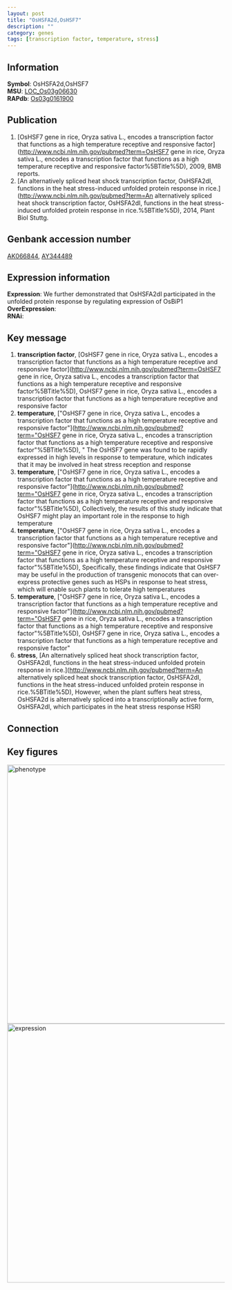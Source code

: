 ```yaml
---
layout: post
title: "OsHSFA2d,OsHSF7"
description: ""
category: genes
tags: [transcription factor, temperature, stress]
---
```


## Information
__Symbol__: OsHSFA2d,OsHSF7  
__MSU__: [LOC_Os03g06630](http://rice.plantbiology.msu.edu/cgi-bin/ORF_infopage.cgi?orf=LOC_Os03g06630)  
__RAPdb__: [Os03g0161900](http://rapdb.dna.affrc.go.jp/viewer/gbrowse_details/irgsp1?name=Os03g0161900)  

## Publication
1. [OsHSF7 gene in rice, Oryza sativa L., encodes a transcription factor that functions as a high temperature receptive and responsive factor](http://www.ncbi.nlm.nih.gov/pubmed?term=OsHSF7 gene in rice, Oryza sativa L., encodes a transcription factor that functions as a high temperature receptive and responsive factor%5BTitle%5D), 2009, BMB reports.
2. [An alternatively spliced heat shock transcription factor, OsHSFA2dI, functions in the heat stress-induced unfolded protein response in rice.](http://www.ncbi.nlm.nih.gov/pubmed?term=An alternatively spliced heat shock transcription factor, OsHSFA2dI, functions in the heat stress-induced unfolded protein response in rice.%5BTitle%5D), 2014, Plant Biol Stuttg.

## Genbank accession number
[AK066844](http://www.ncbi.nlm.nih.gov/nuccore/AK066844), [AY344489](http://www.ncbi.nlm.nih.gov/nuccore/AY344489)  

## Expression information
__Expression__: We further demonstrated that OsHSFA2dI participated in the unfolded protein response by regulating expression of OsBiP1  
__OverExpression__:  
__RNAi__:  

## Key message
1. __transcription factor__, [OsHSF7 gene in rice, Oryza sativa L., encodes a transcription factor that functions as a high temperature receptive and responsive factor](http://www.ncbi.nlm.nih.gov/pubmed?term=OsHSF7 gene in rice, Oryza sativa L., encodes a transcription factor that functions as a high temperature receptive and responsive factor%5BTitle%5D), OsHSF7 gene in rice, Oryza sativa L., encodes a transcription factor that functions as a high temperature receptive and responsive factor
2. __temperature__, ["OsHSF7 gene in rice, Oryza sativa L., encodes a transcription factor that functions as a high temperature receptive and responsive factor"](http://www.ncbi.nlm.nih.gov/pubmed?term="OsHSF7 gene in rice, Oryza sativa L., encodes a transcription factor that functions as a high temperature receptive and responsive factor"%5BTitle%5D), " The OsHSF7 gene was found to be rapidly expressed in high levels in response to temperature, which indicates that it may be involved in heat stress reception and response
3. __temperature__, ["OsHSF7 gene in rice, Oryza sativa L., encodes a transcription factor that functions as a high temperature receptive and responsive factor"](http://www.ncbi.nlm.nih.gov/pubmed?term="OsHSF7 gene in rice, Oryza sativa L., encodes a transcription factor that functions as a high temperature receptive and responsive factor"%5BTitle%5D),  Collectively, the results of this study indicate that OsHSF7 might play an important role in the response to high temperature
4. __temperature__, ["OsHSF7 gene in rice, Oryza sativa L., encodes a transcription factor that functions as a high temperature receptive and responsive factor"](http://www.ncbi.nlm.nih.gov/pubmed?term="OsHSF7 gene in rice, Oryza sativa L., encodes a transcription factor that functions as a high temperature receptive and responsive factor"%5BTitle%5D),  Specifically, these findings indicate that OsHSF7 may be useful in the production of transgenic monocots that can over-express protective genes such as HSPs in response to heat stress, which will enable such plants to tolerate high temperatures
5. __temperature__, ["OsHSF7 gene in rice, Oryza sativa L., encodes a transcription factor that functions as a high temperature receptive and responsive factor"](http://www.ncbi.nlm.nih.gov/pubmed?term="OsHSF7 gene in rice, Oryza sativa L., encodes a transcription factor that functions as a high temperature receptive and responsive factor"%5BTitle%5D), OsHSF7 gene in rice, Oryza sativa L., encodes a transcription factor that functions as a high temperature receptive and responsive factor"
6. __stress__, [An alternatively spliced heat shock transcription factor, OsHSFA2dI, functions in the heat stress-induced unfolded protein response in rice.](http://www.ncbi.nlm.nih.gov/pubmed?term=An alternatively spliced heat shock transcription factor, OsHSFA2dI, functions in the heat stress-induced unfolded protein response in rice.%5BTitle%5D),  However, when the plant suffers heat stress, OsHSFA2d is alternatively spliced into a transcriptionally active form, OsHSFA2dI, which participates in the heat stress response HSR)  

## Connection

## Key figures
<img src="http://ricencode.github.io/images/OsHSF7.pheno.png" alt="phenotype"  style="width: 600px;"/>

<img src="http://ricencode.github.io/images/OsHSF7.exp.png" alt="expression"  style="width: 600px;"/>


